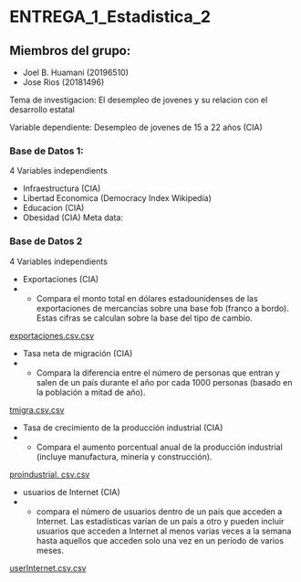 # ENTREGA_1_Estadistica_2

## Miembros del grupo:
 + Joel B. Huamani (20196510)
 + Jose Rios (20181496)
 
Tema de investigacion: El desempleo de jovenes y su relacion con el desarrollo estatal 

Variable dependiente: Desempleo de jovenes de 15 a 22 años (CIA)

### Base de Datos 1:

4 Variables independients
 + Infraestructura (CIA)
 + Libertad Economica (Democracy Index Wikipedia)
 + Educacion (CIA)
 + Obesidad (CIA)
Meta data:


### Base de Datos 2

4 Variables independients

 + Exportaciones (CIA) 
 + - Compara el monto total en dólares estadounidenses de las exportaciones de mercancías sobre una base fob (franco a bordo). Estas cifras se calculan sobre la base del tipo de cambio.
 
 [exportaciones.csv.csv](https://github.com/20181496/Trabajo-final-Estadistica-2/files/9539623/exportaciones.csv.csv)

 + Tasa neta de migración (CIA)
 + - Compara la diferencia entre el número de personas que entran y salen de un país durante el año por cada 1000 personas (basado en la población a mitad de año).
 
 [tmigra.csv.csv](https://github.com/20181496/Trabajo-final-Estadistica-2/files/9539622/tmigra.csv.csv)

 + Tasa de crecimiento de la producción industrial (CIA)
 + - Compara el aumento porcentual anual de la producción industrial (incluye manufactura, minería y construcción).
 
 [proindustrial. csv.csv](https://github.com/20181496/Trabajo-final-Estadistica-2/files/9539621/proindustrial.csv.csv)

 + usuarios de Internet (CIA)
 + - compara el número de usuarios dentro de un país que acceden a Internet. Las estadísticas varían de un país a otro y pueden incluir usuarios que acceden a Internet al menos varias veces a la semana hasta aquellos que acceden solo una vez en un período de varios meses.

[userInternet.csv.csv](https://github.com/20181496/Trabajo-final-Estadistica-2/files/9539620/userInternet.csv.csv)



